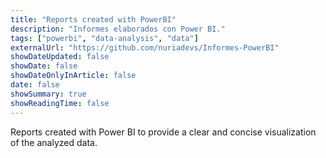 ```yaml
---
title: "Reports created with PowerBI"
description: "Informes elaborados con Power BI."
tags: ["powerbi", "data-analysis", "data"]
externalUrl: "https://github.com/nuriadevs/Informes-PowerBI"
showDateUpdated: false
showDate: false
showDateOnlyInArticle: false
date: false
showSummary: true
showReadingTime: false
---
```


Reports created with Power BI to provide a clear and concise visualization of the analyzed data. 
